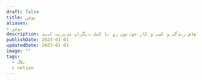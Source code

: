 ```yaml
---
draft: false
title: نوشن
aliases: 
- نوشن
description: بهتون یاد میدم که چطور با نوشن سیستم هایی بسازید که باهاش زندگی و کسب و کار خودتون رو با کمک دیگران مدیریت کنید.
publishDate: 2023-01-01
updatedDate: 2023-01-01
image: ""
tags:
  - بلاگ
  - notion
---
```




